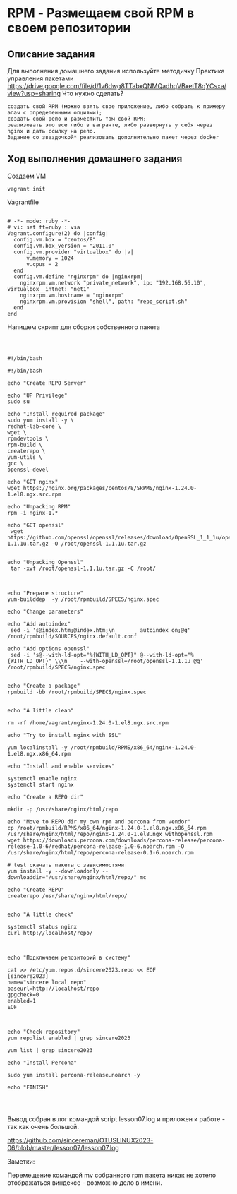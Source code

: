 # RPM  - Размещаем свой RPM в своем репозитории

## Описание задания

Для выполнения домашнего задания используйте методичку
Практика управления пакетами https://drive.google.com/file/d/1v6dwg8TTabxQNMQadhqVBxetT8gYCsxa/view?usp=sharing
Что нужно сделать?

    создать свой RPM (можно взять свое приложение, либо собрать к примеру апач с определенными опциями);
    создать свой репо и разместить там свой RPM;
    реализовать это все либо в вагранте, либо развернуть у себя через nginx и дать ссылку на репо.
    Задание со звездочкой* реализовать дополнительно пакет через docker


## Ход выполнения домашнего задания

Создаем VM 

```shell
vagrant init
```

Vagrantfile

```shell 

# -*- mode: ruby -*- 
# vi: set ft=ruby : vsa
Vagrant.configure(2) do |config| 
  config.vm.box = "centos/8"
  config.vm.box_version = "2011.0"
  config.vm.provider "virtualbox" do |v| 
      v.memory = 1024 
      v.cpus = 2
  end 
  config.vm.define "nginxrpm" do |nginxrpm| 
    nginxrpm.vm.network "private_network", ip: "192.168.56.10",  virtualbox__intnet: "net1" 
    nginxrpm.vm.hostname = "nginxrpm"
    nginxrpm.vm.provision "shell", path: "repo_script.sh"
  end 
end

```

Напишем скрипт для сборки собственного пакета

```shell



#!/bin/bash

#!/bin/bash

echo "Create REPO Server"

echo "UP Privilege"    
sudo su

echo "Install required package" 
sudo yum install -y \
redhat-lsb-core \
wget \
rpmdevtools \
rpm-build \
createrepo \
yum-utils \
gcc \
openssl-devel

echo "GET nginx" 
wget https://nginx.org/packages/centos/8/SRPMS/nginx-1.24.0-1.el8.ngx.src.rpm

echo "Unpacking RPM" 
rpm -i nginx-1.*

echo "GET openssl" 
 wget https://github.com/openssl/openssl/releases/download/OpenSSL_1_1_1u/openssl-1.1.1u.tar.gz -O /root/openssl-1.1.1u.tar.gz


echo "Unpacking Openssl" 
 tar -xvf /root/openssl-1.1.1u.tar.gz -C /root/



echo "Prepare structure" 
yum-builddep  -y /root/rpmbuild/SPECS/nginx.spec

echo "Change parameters" 

echo "Add autoindex" 
 sed -i 's@index.htm;@index.htm;\n        autoindex on;@g' /root/rpmbuild/SOURCES/nginx.default.conf

echo "Add options openssl" 
 sed -i 's@--with-ld-opt="%{WITH_LD_OPT}" @--with-ld-opt="%{WITH_LD_OPT}" \\\n    --with-openssl=/root/openssl-1.1.1u @g' /root/rpmbuild/SPECS/nginx.spec


echo "Create a package" 
rpmbuild -bb /root/rpmbuild/SPECS/nginx.spec


echo "A little clean"

rm -rf /home/vagrant/nginx-1.24.0-1.el8.ngx.src.rpm

echo "Try to install nginx with SSL"

yum localinstall -y /root/rpmbuild/RPMS/x86_64/nginx-1.24.0-1.el8.ngx.x86_64.rpm

echo "Install and enable services"

systemctl enable nginx
systemctl start nginx

echo "Create a REPO dir"

mkdir -p /usr/share/nginx/html/repo

echo "Move to REPO dir my own rpm and percona from vendor"
cp /root/rpmbuild/RPMS/x86_64/nginx-1.24.0-1.el8.ngx.x86_64.rpm /usr/share/nginx/html/repo/nginx-1.24.0-1.el8.ngx_withopenssl.rpm
wget https://downloads.percona.com/downloads/percona-release/percona-release-1.0-6/redhat/percona-release-1.0-6.noarch.rpm -O /usr/share/nginx/html/repo/percona-release-0.1-6.noarch.rpm

# test скачать пакеты с зависимостями
yum install -y --downloadonly --downloaddir="/usr/share/nginx/html/repo/" mc

echo "Create REPO"
createrepo /usr/share/nginx/html/repo/


echo "A little check"

systemctl status nginx
curl http://localhost/repo/



echo "Подключаем репозиторий в систему"

cat >> /etc/yum.repos.d/sincere2023.repo << EOF
[sincere2023]
name="sincere local repo"
baseurl=http://localhost/repo
gpgcheck=0
enabled=1
EOF



echo "Check repository"
yum repolist enabled | grep sincere2023

yum list | grep sincere2023

echo "Install Percona"

sudo yum install percona-release.noarch -y

echo "FINISH"




```




Вывод собран в лог командой script lesson07.log и приложен к работе - так как очень большой.

https://github.com/sincereman/OTUSLINUX2023-06/blob/master/lesson07/lesson07.log


Заметки:

Перемещение командой mv собранного rpm пакета никак не хотело отображаться виндексе - возможно дело в имени.





